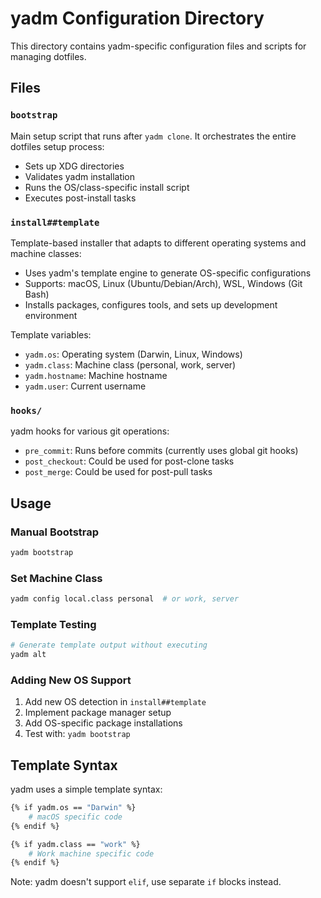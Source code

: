 # yadm Configuration Directory

This directory contains yadm-specific configuration files and scripts for managing dotfiles.

## Files

### `bootstrap`
Main setup script that runs after `yadm clone`. It orchestrates the entire dotfiles setup process:
- Sets up XDG directories
- Validates yadm installation
- Runs the OS/class-specific install script
- Executes post-install tasks

### `install##template`
Template-based installer that adapts to different operating systems and machine classes:
- Uses yadm's template engine to generate OS-specific configurations
- Supports: macOS, Linux (Ubuntu/Debian/Arch), WSL, Windows (Git Bash)
- Installs packages, configures tools, and sets up development environment

Template variables:
- `yadm.os`: Operating system (Darwin, Linux, Windows)
- `yadm.class`: Machine class (personal, work, server)
- `yadm.hostname`: Machine hostname
- `yadm.user`: Current username

### `hooks/`
yadm hooks for various git operations:
- `pre_commit`: Runs before commits (currently uses global git hooks)
- `post_checkout`: Could be used for post-clone tasks
- `post_merge`: Could be used for post-pull tasks

## Usage

### Manual Bootstrap
```bash
yadm bootstrap
```

### Set Machine Class
```bash
yadm config local.class personal  # or work, server
```

### Template Testing
```bash
# Generate template output without executing
yadm alt
```

### Adding New OS Support
1. Add new OS detection in `install##template`
2. Implement package manager setup
3. Add OS-specific package installations
4. Test with: `yadm bootstrap`

## Template Syntax

yadm uses a simple template syntax:
```bash
{% if yadm.os == "Darwin" %}
    # macOS specific code
{% endif %}

{% if yadm.class == "work" %}
    # Work machine specific code
{% endif %}
```

Note: yadm doesn't support `elif`, use separate `if` blocks instead.
